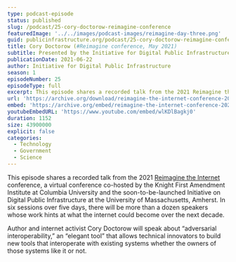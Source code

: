 ```yaml
---
type: podcast-episode
status: published
slug: /podcast/25-cory-doctorow-reimagine-conference
featuredImage: '../../images/podcast-images/reimagine-day-three.png'
guid: publicinfrastructure.org/podcast/25-cory-doctorow-reimagine-conference
title: Cory Doctorow (#Reimagine conference, May 2021)
subtitle: Presented by the Initiative for Digital Public Infrastructure at UMass Amherst
publicationDate: 2021-06-22
author: Initiative for Digital Public Infrastructure
season: 1
episodeNumber: 25
episodeType: full
excerpt: This episode shares a recorded talk from the 2021 Reimagine the Internet conference, a virtual conference co-hosted by the Knight First Amendment Institute at Columbia University and the soon-to-be-launched Initiative on Digital Public Infrastructure at the University of Massachusetts, Amherst. In six sessions over five days, there will be more than a dozen speakers whose work hints at what the internet could become over the next decade. Author and internet activist Cory Doctorow will speak about “adversarial interoperability,” an “elegant tool” that allows technical innovators to build new tools that interoperate with existing systems whether the owners of those systems like it or not.
url: 'https://archive.org/download/reimagine-the-internet-conference-2021/%23Reimagine%20Conference%205.%20Cory%20Doctorow.mp3'
embed: 'https://archive.org/embed/reimagine-the-internet-conference-2021'
youtubeEmbedURL: 'https://www.youtube.com/embed/wlKDlBagkj0'
duration: 1152
size: 43900000
explicit: false
categories:
  - Technology
  - Government
  - Science
---
```


This episode shares a recorded talk from the 2021 [Reimagine the Internet](https://knightcolumbia.org/events/reimagine-the-internet) conference, a virtual conference co-hosted by the Knight First Amendment Institute at Columbia University and the soon-to-be-launched Initiative on Digital Public Infrastructure at the University of Massachusetts, Amherst. In six sessions over five days, there will be more than a dozen speakers whose work hints at what the internet could become over the next decade.

Author and internet activist Cory Doctorow will speak about “adversarial interoperability,” an “elegant tool” that allows technical innovators to build new tools that interoperate with existing systems whether the owners of those systems like it or not.